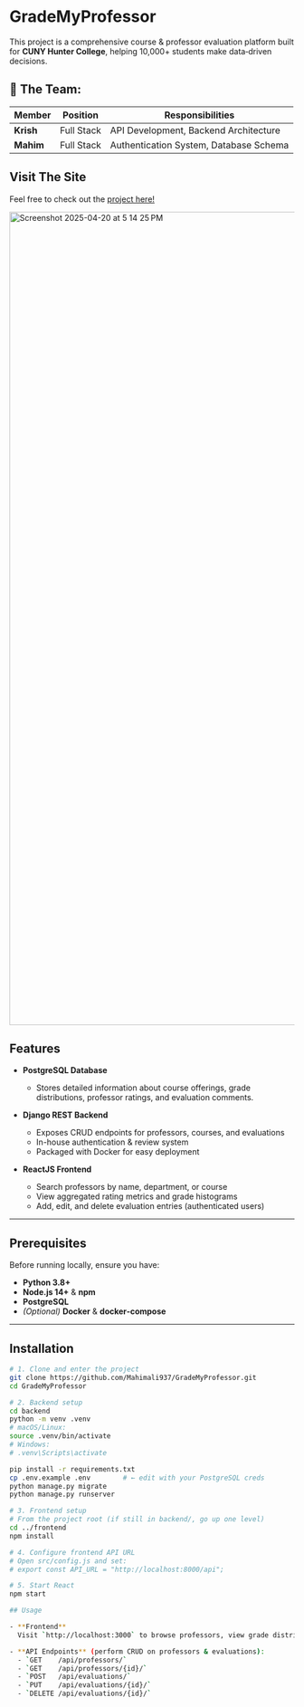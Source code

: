 # GradeMyProfessor

This project is a comprehensive course & professor evaluation platform built for **CUNY Hunter College**, helping 10,000+ students make data‑driven decisions.

## 🧠 The Team:

| Member    | Position   | Responsibilities                       |
| --------- | ---------- | -------------------------------------- |
| **Krish** | Full Stack | API Development, Backend Architecture  |
| **Mahim** | Full Stack | Authentication System, Database Schema |

## Visit The Site

Feel free to check out the [project here!](https://grademyprofessor.vercel.app/)

<img width="1437" alt="Screenshot 2025-04-20 at 5 14 25 PM" src="https://github.com/user-attachments/assets/43fab214-a4bf-455a-b680-39ca695b3bd5" />

## Features

- **PostgreSQL Database**

  - Stores detailed information about course offerings, grade distributions, professor ratings, and evaluation comments.

- **Django REST Backend**

  - Exposes CRUD endpoints for professors, courses, and evaluations
  - In-house authentication & review system
  - Packaged with Docker for easy deployment

- **ReactJS Frontend**

  - Search professors by name, department, or course
  - View aggregated rating metrics and grade histograms
  - Add, edit, and delete evaluation entries (authenticated users)

---

## Prerequisites

Before running locally, ensure you have:

- **Python 3.8+**
- **Node.js 14+** & **npm**
- **PostgreSQL**
- _(Optional)_ **Docker** & **docker‑compose**

---

## Installation

```bash
# 1. Clone and enter the project
git clone https://github.com/Mahimali937/GradeMyProfessor.git
cd GradeMyProfessor

# 2. Backend setup
cd backend
python -m venv .venv
# macOS/Linux:
source .venv/bin/activate
# Windows:
# .venv\Scripts\activate

pip install -r requirements.txt
cp .env.example .env        # ← edit with your PostgreSQL creds
python manage.py migrate
python manage.py runserver

# 3. Frontend setup
# From the project root (if still in backend/, go up one level)
cd ../frontend
npm install

# 4. Configure frontend API URL
# Open src/config.js and set:
# export const API_URL = "http://localhost:8000/api";

# 5. Start React
npm start

## Usage

- **Frontend**
  Visit `http://localhost:3000` to browse professors, view grade distributions, and submit reviews.

- **API Endpoints** (perform CRUD on professors & evaluations):
  - `GET    /api/professors/`
  - `GET    /api/professors/{id}/`
  - `POST   /api/evaluations/`
  - `PUT    /api/evaluations/{id}/`
  - `DELETE /api/evaluations/{id}/`
```
